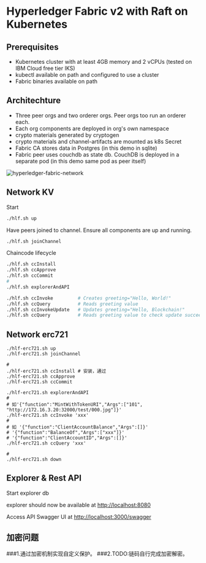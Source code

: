 # Hyperledger Fabric v2 with Raft on Kubernetes

## Prerequisites

- Kubernetes cluster with at least 4GB memory and 2 vCPUs (tested on IBM Cloud free tier IKS)
- kubectl available on path and configured to use a cluster
- Fabric binaries available on path

## Architechture

- Three peer orgs and two orderer orgs. Peer orgs too run an orderer each.
- Each org components are deployed in org's own namespace
- crypto materials generated by cryptogen
- crypto materials and channel-artifacts are mounted as k8s Secret
- Fabric CA stores data in Postgres (in this demo in sqlite)
- Fabric peer uses couchdb as state db. CouchDB is deployed in a separate pod (in this demo same pod as peer itself)

![hyperledger-fabric-network](http://www.plantuml.com/plantuml/proxy?cache=no&src=https://raw.githubusercontent.com/blockchaind/hyperledger-fabric-v2-kubernetes-dev/master/network-diagram.puml)

## Network KV

Start

```bash
./hlf.sh up
```

Have peers joined to channel. Ensure all components are up and running.

```bash
./hlf.sh joinChannel
```

Chaincode lifecycle

```bash
./hlf.sh ccInstall
./hlf.sh ccApprove
./hlf.sh ccCommit
#
./hlf.sh explorerAndAPI

./hlf.sh ccInvoke         # Creates greeting="Hello, World!"
./hlf.sh ccQuery          # Reads greeting value
./hlf.sh ccInvokeUpdate   # Updates greeting="Hello, Blockchain!"
./hlf.sh ccQuery          # Reads greeting value to check update succeeded
```
## Network erc721
```shell
./hlf-erc721.sh up
./hlf-erc721.sh joinChannel

#
./hlf-erc721.sh ccInstall # 安装，通过
./hlf-erc721.sh ccApprove
./hlf-erc721.sh ccCommit

./hlf-erc721.sh explorerAndAPI
#
# 如'{"function":"MintWithTokenURI","Args":["101", "http://172.16.3.20:32000/test/000.jpg"]}'
./hlf-erc721.sh ccInvoke 'xxx' 
#
# 如 '{"function":"ClientAccountBalance","Args":[]}' 
# '{"function":"BalanceOf","Args":["xxx"]}' 
# '{"function":"ClientAccountID","Args":[]}' 
./hlf-erc721.sh ccQuery 'xxx' 

#
./hlf-erc721.sh down
```
## Explorer & Rest API

Start explorer db

explorer should now be available at <http://localhost:8080>

Access API Swagger UI at <http://localhost:3000/swagger>

## 加密问题
###1.通过加密机制实现自定义保护。
###2.TODO:链码自行完成加密解密。
